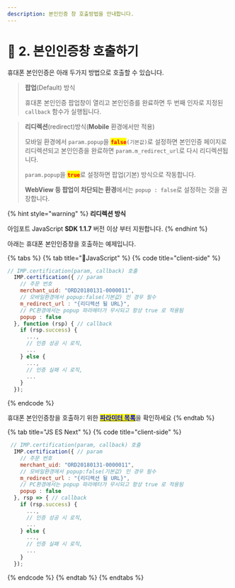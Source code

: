 ```yaml
---
description: 본인인증 창 호출방법을 안내합니다.
---
```


# 🥏 2. 본인인증창 호출하기

휴대폰 본인인증은 아래 두가지 방법으로 호출할 수 있습니다.

> **팝업**(Default) 방식
>
> 휴대폰 본인인증 팝업창이 열리고 본인인증를 완료하면 두 번째 인자로 지정된 `callback` 함수가 실행됩니다.

> **리디렉션**(redirect)방식(**Mobile** 환경에서만 적용)
>
> 모바일 환경에서 `param.popup`을 <mark style="color:red;">**`false`**</mark>`(기본값)`로 설정하면 본인인증 페이지로 리디렉션되고 본인인증을 완료하면 `param.m_redirect_url`로 다시 리디렉션됩니다.&#x20;
>
> `param.popup`을 <mark style="color:red;">**`true`**</mark>로 설정하면 팝업(기본) 방식으로 작동합니다.&#x20;
>
> **WebView 등 팝업이 차단되는 환경**에서는 `popup : false`로 설정하는 것을 권장합니다.

{% hint style="warning" %}
**리디렉션 방식**

아임포트 JavaScript **SDK 1.1.7** 버전 이상 부터 지원합니다.
{% endhint %}

아래는 휴대폰 본인인증창을 호출하는 예제입니다.

{% tabs %}
{% tab title="JavaScript" %}
{% code title="client-side" %}
```javascript
// IMP.certification(param, callback) 호출
  IMP.certification({ // param
    // 주문 번호
    merchant_uid: "ORD20180131-0000011", 
    // 모바일환경에서 popup:false(기본값) 인 경우 필수
    m_redirect_url : "{리디렉션 될 URL}", 
    // PC환경에서는 popup 파라메터가 무시되고 항상 true 로 적용됨
    popup : false 
  }, function (rsp) { // callback
    if (rsp.success) {
      ...,
      // 인증 성공 시 로직,
      ...
    } else {
      ...,
      // 인증 실패 시 로직,
      ...
    }
  });
```
{% endcode %}

휴대폰 본인인증창을 호출하기 위한 [<mark style="color:blue;">**파라미터 목록**</mark>](../../sdk/javascript-sdk/undefined-2.md)을 확인하세요
{% endtab %}

{% tab title="JS ES Next" %}
{% code title="client-side" %}
```javascript
 // IMP.certification(param, callback) 호출
  IMP.certification({ // param
    // 주문 번호
    merchant_uid: "ORD20180131-0000011", 
    // 모바일환경에서 popup:false(기본값) 인 경우 필수
    m_redirect_url : "{리디렉션 될 URL}", 
    // PC환경에서는 popup 파라메터가 무시되고 항상 true 로 적용됨
    popup : false 
  }, rsp => { // callback
    if (rsp.success) {
      ...,
      // 인증 성공 시 로직,
      ...
    } else {
      ...,
      // 인증 실패 시 로직,
      ...
    }
  });
```
{% endcode %}
{% endtab %}
{% endtabs %}
